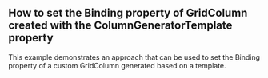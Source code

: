 ## How to set the Binding property of GridColumn created with the ColumnGeneratorTemplate property
This example demonstrates an approach that can be used to set the Binding property of a custom GridColumn generated based on a template.
